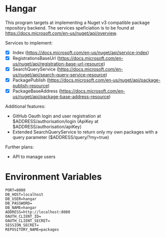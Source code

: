 # Hangar
This program targets at implementing a Nuget v3 compatible package repository backend. 
The services speficiation is to be found at https://docs.microsoft.com/en-us/nuget/api/overview.

Services to implement:
- [x] Index (https://docs.microsoft.com/en-us/nuget/api/service-index)
- [X] RegistrationsBaseUrl (https://docs.microsoft.com/en-us/nuget/api/registration-base-url-resource)
- [X] SearchQueryService (https://docs.microsoft.com/en-us/nuget/api/search-query-service-resource)
- [X] PackagePublish (https://docs.microsoft.com/en-us/nuget/api/package-publish-resource)
- [X] PackageBaseAddress (https://docs.microsoft.com/en-us/nuget/api/package-base-address-resource)

Additional features:
* GitHub Oauth login and user registration at $ADDRESS/authorisation/login (ApiKey at $ADDRESS/authorisation/apiKey)
* Extended SearchQueryService to return only my own packages with a query parameter ($ADDRESS/query/?my=true)

Further plans:
* API to manage users 

# Environment Variables
```
PORT=8080
DB_HOST=localhost
DB_USER=hangar
DB_PASSWORD=
DB_NAME=hangar
ADDRESS=http://localhost:8080
OAUTH_CLIENT_ID=
OAUTH_CLIENT_SECRET=
SESSION_SECRET=
REPOSITORY_NAME=packages
```
